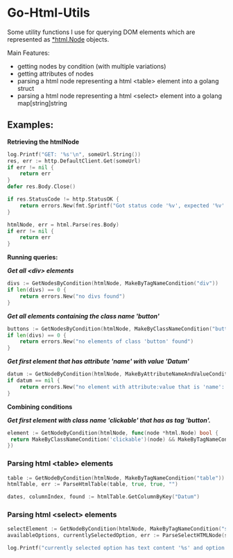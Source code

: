# Go-Html-Utils

Some utility functions I use for querying DOM elements which are represented as [*html.Node](https://pkg.go.dev/golang.org/x/net/html) objects.

Main Features:
- getting nodes by condition (with multiple variations)
- getting attributes of nodes
- parsing a html node representing a html \<table\> element into a golang struct
- parsing a html node representing a html \<select\> element into a golang map\[string\]string


## Examples:

**Retrieving the htmlNode**

````go
log.Printf("GET: '%s'\n", someUrl.String())
res, err := http.DefaultClient.Get(someUrl)
if err != nil {
	return err
}
defer res.Body.Close()

if res.StatusCode != http.StatusOK {
	return errors.New(fmt.Sprintf("Got status code '%v', expected '%v'.", res.StatusCode, http.StatusOK))
}

htmlNode, err = html.Parse(res.Body)
if err != nil {
	return err
}
````

**Running queries:**

***Get all \<div\> elements***

````go
divs := GetNodesByCondition(htmlNode, MakeByTagNameCondition("div"))
if len(divs) == 0 {
	return errors.New("no divs found")
}
````

***Get all elements containing the class name 'button'***

````go
buttons := GetNodesByCondition(htmlNode, MakeByClassNameCondition("button"))
if len(divs) == 0 {
	return errors.New("no elements of class 'button' found")
}
````

***Get first element that has attribute 'name' with value 'Datum'***

````go
datum := GetNodeByCondition(htmlNode, MakeByAttributeNameAndValueCondition("name", "Datum"))
if datum == nil {
	return errors.New("no element with attribute:value that is 'name':'Datum' found")
}
````

**Combining conditions**

***Get first element with class name 'clickable' that has as tag 'button'.***

````go
element := GetNodeByCondition(htmlNode, func(node *html.Node) bool {
 return MakeByClassNameCondition('clickable')(node) && MakeByTagNameCondition('button')(node)
})
````

### Parsing html \<table\> elements

````go
table := GetNodeByCondition(htmlNode, MakeByTagNameCondition("table"))
htmlTable, err := ParseHtmlTable(table, true, true, "")

dates, columnIndex, found := htmlTable.GetColumnByKey("Datum")
````

### Parsing html \<select\> elements

````go
selectElement := GetNodeByCondition(htmlNode, MakeByTagNameCondition("select"))
availableOptions, currentlySelectedOption, err := ParseSelectHTMLNode(selectElement)

log.Printf("currently selected option has text content '%s' and option value '%s'\n", currentlySelectedOption, availableOptions[currentlySelectedOption])
````

